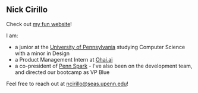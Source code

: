 ## Nick Cirillo

Check out [my fun website](https://nick-cirillo.github.io)!

I am: 
- a junior at the [University of Pennsylvania](https://www.upenn.edu/) studying Computer Science with a minor in Design
- a Product Management Intern at [Ohai.ai](https://ohai.ai/)
- a co-president of [Penn Spark](https://pennspark.org/) - I've also been on the development team, and directed our bootcamp as VP Blue

Feel free to reach out at [ncirillo@seas.upenn.edu](mailto:ncirillo@seas.upenn.edu)!

<!--
**nick-cirillo/nick-cirillo** is a ✨ _special_ ✨ repository because its `README.md` (this file) appears on your GitHub profile.

Here are some ideas to get you started:

- 🔭 I’m currently working on ...
- 🌱 I’m currently learning ...
- 👯 I’m looking to collaborate on ...
- 🤔 I’m looking for help with ...
- 💬 Ask me about ...
- 📫 How to reach me: ...
- 😄 Pronouns: ...
- ⚡ Fun fact: ...
-->
